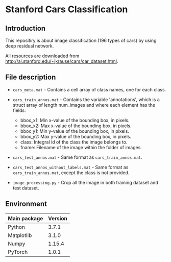 # Stanford Cars Classification


## Introduction
This repositiry is about image classification (196 types of cars) by using deep residual network.

All resources are downloaded from http://ai.stanford.edu/~jkrause/cars/car_dataset.html.


## File description
+ `cars_meta.mat` - Contains a cell array of class names, one for each class.

+ `cars_train_annos.mat` - Contains the variable 'annotations', which is a struct array of length num_images and where each element has the fields:
  + bbox_x1: Min x-value of the bounding box, in pixels.
  + bbox_x2: Max x-value of the bounding box, in pixels.
  + bbox_y1: Min y-value of the bounding box, in pixels.
  + bbox_y2: Max y-value of the bounding box, in pixels.
  + class: Integral id of the class the image belongs to.
  + fname: Filename of the image within the folder of images.

+ `cars_test_annos.mat` - Same format as `cars_train_annos.mat`.

+ `cars_test_annos_without_labels.mat` - Same format as `cars_train_annos.mat`, except the class is not provided.

+ `image_processing.py` - Crop all the image in both training dataset and test dataset.


## Environment
Main package|Version
---|---
Python|3.7.1
Matplotlib|3.1.0
Numpy|1.15.4
PyTorch|1.0.1
